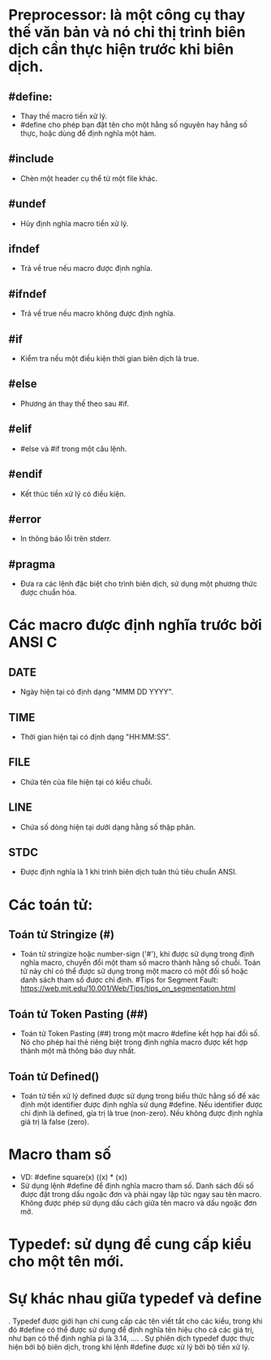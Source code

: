 # Preprocessor: là một công cụ thay thế văn bản và nó chỉ thị trình biên dịch cần thực hiện trước khi biên dịch.
## #define: 
- Thay thế macro tiền xử lý.
- #define  cho phép bạn đặt tên cho một hằng số nguyên hay hằng số thực, hoặc dùng để  định nghĩa một hàm.
## #include
- Chèn một header cụ thể từ một file khác.
## #undef
- Hủy định nghĩa macro tiền xử lý.
## ifndef
- Trả về true nếu macro được định nghĩa.
## #ifndef
- Trả về true nếu macro không được định nghĩa.
## #if
- Kiểm tra nếu một điều kiện thời gian biên dịch là true.
## #else
- Phương án thay thế theo sau #if.
## #elif
- #else và #if trong một câu lệnh.
## #endif
- Kết thúc tiền xử lý có điều kiện.
## #error
- In thông báo lỗi trên stderr.
## #pragma
- Đưa ra các lệnh đặc biệt cho trình biên dịch, sử dụng một phương thức được chuẩn hóa.
# Các macro được định nghĩa trước bởi ANSI C
## __DATE__
- Ngày hiện tại có định dạng "MMM DD YYYY". 
## __TIME__
- Thời gian hiện tại có định dạng "HH:MM:SS".
## __FILE__
- Chứa tên của file hiện tại có kiểu chuỗi.
## __LINE__
- Chứa số dòng hiện tại dưới dạng hằng số thập phân.
## __STDC__
- Được định nghĩa là 1 khi trình biên dịch tuân thủ tiêu chuẩn ANSI.
# Các toán tử: 
## Toán  tử Stringize (#)
- Toán tử stringize hoặc number-sign ('#'), khi được sử dụng trong định nghĩa macro, chuyển đổi một tham số macro thành hằng số chuỗi. Toán tử này chỉ có thể được sử dụng trong một macro có một đối số hoặc danh sách tham số được chỉ định.
#Tips for Segment Fault: https://web.mit.edu/10.001/Web/Tips/tips_on_segmentation.html
## Toán tử Token Pasting (##)
- Toán tử Token Pasting (##) trong một macro #define kết hợp hai đối số. Nó cho phép hai thẻ riêng biệt trong định nghĩa macro được kết hợp thành một mã thông báo duy nhất. 
## Toán tử Defined()
- Toán tử tiền xử lý defined được sử dụng trong biểu thức hằng số để xác định một identifier được định nghĩa sử dụng #define. Nếu identifier được chỉ định là defined, gía trị là true (non-zero). Nếu không được định nghĩa giá trị là false (zero). 
# Macro tham số
- VD: #define square(x) ((x) * (x))
- Sử dụng lệnh #define để định nghĩa macro tham số. Danh sách đối số được đặt trong dấu ngoặc đơn và phải ngay lập tức ngay sau tên macro. Không được phép sử dụng dấu cách giữa tên macro và dấu ngoặc đơn mở. 

# Typedef: sử dụng để cung cấp kiểu cho một tên mới.
# Sự khác nhau giữa typedef và define
. Typedef được giới hạn chỉ cung cấp các tên viết tắt cho các kiểu, trong khi đó #define có thể được sử dụng để định nghĩa tên hiệu cho cả các giá trị, như bạn có thể định nghĩa pi là 3.14, ….
. Sự phiên dịch typedef được thực hiện bởi bộ biên dịch, trong khi lệnh #define được xử lý bởi bộ tiền xử lý.
